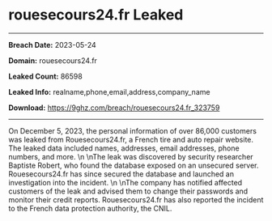 # rouesecours24.fr Leaked

------------
**Breach Date:** 2023-05-24

**Domain:** rouesecours24.fr

**Leaked Count:** 86598

**Leaked Info:** realname,phone,email,address,company_name

**Download:** https://9ghz.com/breach/rouesecours24.fr_323759

------------
On December 5, 2023, the personal information of over 86,000 customers was leaked from Rouesecours24.fr, a French tire and auto repair website. The leaked data included names, addresses, email addresses, phone numbers, and more. \n \nThe leak was discovered by security researcher Baptiste Robert, who found the database exposed on an unsecured server. Rouesecours24.fr has since secured the database and launched an investigation into the incident. \n \nThe company has notified affected customers of the leak and advised them to change their passwords and monitor their credit reports. Rouesecours24.fr has also reported the incident to the French data protection authority, the CNIL.
